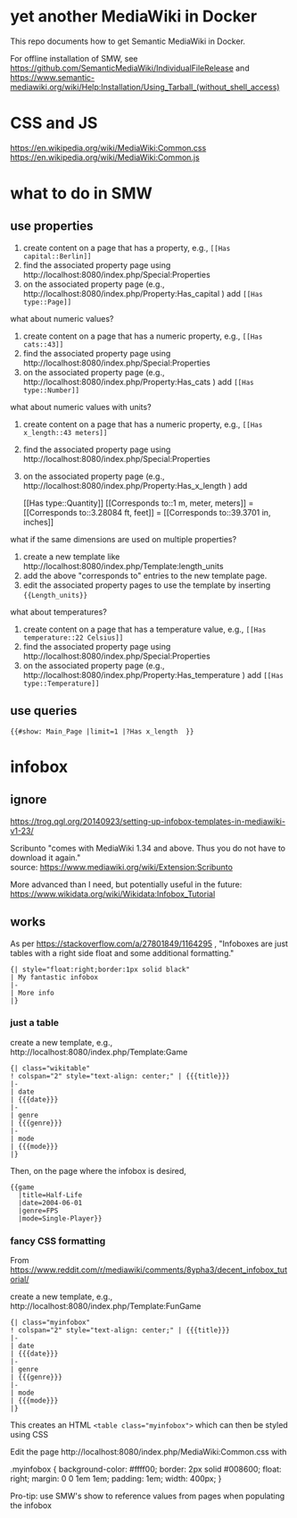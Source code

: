 # yet another MediaWiki in Docker

This repo documents how to get Semantic MediaWiki in Docker.

For offline installation of SMW, see
https://github.com/SemanticMediaWiki/IndividualFileRelease
and
https://www.semantic-mediawiki.org/wiki/Help:Installation/Using_Tarball_(without_shell_access)

# CSS and JS

https://en.wikipedia.org/wiki/MediaWiki:Common.css
https://en.wikipedia.org/wiki/MediaWiki:Common.js

# what to do in SMW

## use properties
1. create content on a page that has a property, e.g., `[[Has capital::Berlin]]`
1. find the associated property page using http://localhost:8080/index.php/Special:Properties
1. on the associated property page (e.g., http://localhost:8080/index.php/Property:Has_capital ) add `[[Has type::Page]]`

what about numeric values?
1. create content on a page that has a numeric property, e.g., `[[Has cats::43]]`
1. find the associated property page using http://localhost:8080/index.php/Special:Properties
1. on the associated property page (e.g., http://localhost:8080/index.php/Property:Has_cats ) add `[[Has type::Number]]`

what about numeric values with units?
1. create content on a page that has a numeric property, e.g., `[[Has x_length::43 meters]]`
1. find the associated property page using http://localhost:8080/index.php/Special:Properties
1. on the associated property page (e.g., http://localhost:8080/index.php/Property:Has_x_length ) add 
    
    [[Has type::Quantity]]
    [[Corresponds to::1 m, meter, meters]] = 
    [[Corresponds to::3.28084 ft, feet]] = 
    [[Corresponds to::39.3701 in, inches]]

what if the same dimensions are used on multiple properties?

1. create a new template like http://localhost:8080/index.php/Template:length_units
1. add the above "corresponds to" entries to the new template page.
1. edit the associated property pages to use the template by inserting `{{Length_units}}`

what about temperatures?

1. create content on a page that has a temperature value, e.g., `[[Has temperature::22 Celsius]]`
1. find the associated property page using http://localhost:8080/index.php/Special:Properties
1. on the associated property page (e.g., http://localhost:8080/index.php/Property:Has_temperature ) add `[[Has type::Temperature]]`

## use queries

`{{#show: Main_Page |limit=1 |?Has x_length  }}`

# infobox

## ignore  
https://trog.qgl.org/20140923/setting-up-infobox-templates-in-mediawiki-v1-23/

Scribunto "comes with MediaWiki 1.34 and above. Thus you do not have to download it again."  
source: https://www.mediawiki.org/wiki/Extension:Scribunto

More advanced than I need, but potentially useful in the future:  
https://www.wikidata.org/wiki/Wikidata:Infobox_Tutorial

## works

As per https://stackoverflow.com/a/27801849/1164295 , 
"Infoboxes are just tables with a right side float and some additional formatting."

    {| style="float:right;border:1px solid black"
    | My fantastic infobox
    |-
    | More info
    |}

### just a table
create a new template, e.g., http://localhost:8080/index.php/Template:Game

    {| class="wikitable"
    ! colspan="2" style="text-align: center;" | {{{title}}}
    |-
    | date
    | {{{date}}}
    |-
    | genre
    | {{{genre}}}
    |-
    | mode
    | {{{mode}}}
    |}

Then, on the page where the infobox is desired,

    {{game
      |title=Half-Life
      |date=2004-06-01
      |genre=FPS
      |mode=Single-Player}}

### fancy CSS formatting

From https://www.reddit.com/r/mediawiki/comments/8ypha3/decent_infobox_tutorial/

create a new template, e.g., http://localhost:8080/index.php/Template:FunGame

    {| class="myinfobox"
    ! colspan="2" style="text-align: center;" | {{{title}}}
    |-
    | date
    | {{{date}}}
    |-
    | genre
    | {{{genre}}}
    |-
    | mode
    | {{{mode}}}
    |}

This creates an HTML `<table class="myinfobox">` which can then be styled using CSS

Edit the page http://localhost:8080/index.php/MediaWiki:Common.css with

.myinfobox {
background-color: #ffff00;
border: 2px solid #008600;
float: right;
margin: 0 0 1em 1em;
padding: 1em;
width: 400px;
}     

Pro-tip: use SMW's show to reference values from pages when populating the infobox



